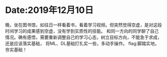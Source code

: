 # Date:2019年12月10日
晚，坐在图书馆，如往日一样看着书，看着学习视频。但突然觉得空虚，是对这段时间学习的成果感到空虚，没有学到实质性的技能。
和同一方向的同学聊了自己情况。确有感悟，需要重新调整自己的学习心态，树立目标方向，不能急于求成，还是应该落实基础，
将ML、DL基础打扎实一些，多动手操作。
flag:脚踏实地，夯实基础！
